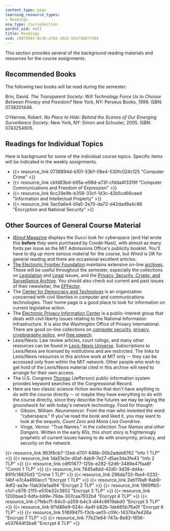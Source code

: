 ```yaml
---
content_type: page
learning_resource_types:
- Readings
ocw_type: CourseSection
parent_uid: null
title: Readings
uid: c807d991-0c36-a7b6-1022-b5e758877384
---
```


This section provides several of the background reading materials and resources for the course assignments.

Recommended Books
-----------------

The following two books will be read during the semester:

Brin, David. _The Transparent Society: Will Technology Force Us to Choose Between Privacy and Freedom?_ New York, NY: Perseus Books, 1999. ISBN: 0738201448.

O'Harrow, Robert. _No Place to Hide: Behind the Scenes of Our Emerging Surveillance Society_. New York, NY: Simon and Schuster, 2005. ISBN: 0743254805.

Readings for Individual Topics
------------------------------

Here is background for some of the individual course topics. Specific items will be indicated in the weekly assignments.

*   {{< resource_link 0738894d-b101-33b1-08e4-530fc024c125 "Computer Crime" >}}
*   {{< resource_link cb1d83bd-b95a-e98d-a73f-cfdda4f3319f "Computer Communications and Freedom of Expression" >}}
*   {{< resource_link 6cc29e9b-b358-33cf-1d3c-42b5cd66ceed "Information and Intellectual Property" >}}
*   {{< resource_link 3ac0a6e4-b1a5-2e70-da72-d42dad9a4c86 "Encryption and National Security" >}}

Other Sources of General Course Material
----------------------------------------

*   [_Wired_ Magazine](http://www.wired.com/wired/) displays the Gucci look for cyberspace (and Hal wrote this **before** they were purchased by Condé-Nast), with almost as many fonts per issue as the MIT Admissions Office's publicity booklet. You'll have to dig up more serious material for the course, but _Wired_ is OK for general reading and there are occasional excellent articles.
*   [The Electronic Frontier Foundation](http://www.eff.org/) maintains extensive on-line [archives](http://www.eff.org/). These will be useful throughout the semester, especially the collections on [Legislation](https://www.eff.org/timeline-category/legislation) and [Legal](https://www.eff.org/work) issues, and the [Privacy, Security, Crypto, and Surveillance Archive](https://www.eff.org/issues/privacy). You should also check out current and past issues of their newsletter, the [EFFector](http://www.eff.org/effector/).
*   The [Center for Democracy and Technology](http://www.cdt.org/) is an organization concerned with civil liberties in computer and communications technologies. Their home page is a good place to look for information on current legislative action.
*   The [Electronic Privacy Information Center](http://www.epic.org/) is a public-interest group that deals with civil liberty issues relating to the National Information Infrastructure. It is also the Washington Office of Privacy International. There are good on-line collections on [computer security](http://www.epic.org/security/), [privacy](http://www.epic.org/privacy/), [cryptography policy](http://www.epic.org/crypto/), and [free speech](http://www.epic.org/free_speech/).
*   Lexis/Nexis: Law review articles, court rulings, and many other resources can be found in [Lexis-Nexis Universe](http://www.lexisnexis.com/sg/nanyangpoly/index.html). Subscriptions to Lexis/Nexis are licensed by institutions and are restricted. The links to Lexis/Nexis resources in this archive work at MIT only -- they can be accessed only from within the MIT network. Other people who wish to get hold of the Lexis/Nexis material cited in this archive will need to arrange for their own access.
*   The U.S. Congress [Thomas](http://thomas.loc.gov/home/thomas.html) (Jefferson) public information system provides keyword searches of the Congressional Record.
*   Here are two classic science-fiction works that don't have anything to do with the course directly -- or maybe they have everything to do with the course directly, since they describe the futures we may be laying the groundwork for with today's network technology. Food for thought:
    *   Gibson, William. _Neuromancer_. From the man who invented the word "cyberspace." If you've read the book and liked it, you may want to look at the sequels, _Count Zero_ and _Mona Lisa Overdrive_.
    *   Vinge, Vernor. "True Names." in the collection _True Names and other Dangers_. Written in the early 80s, this short story is frighteningly prophetic of current issues having to do with anonymity, privacy, and security on the network.

{{< resource_link 963f6cb7-12ed-d701-648b-00b2adeb8762 "Info 1 TLP" >}} {{< resource_link 1da51e2e-d0af-4ab9-7e27-d5ae3da3fe43 "Info 2 TLP" >}} {{< resource_link cdf01677-125b-e282-52d6-3489e47faa8f "Comm 1 TLP" >}} {{< resource_link 7845a8dd-42d0-3d39-dd4a-891fc18635d3 "Crime 1 TLP" >}} {{< resource_link 296da733-fbe4-0232-14bf-e7c4a490acc1 "Encrypt 1 TLP" >}} {{< resource_link 2eb119a8-6ab9-4df2-aa3e-11ab30e1ad94 "Encrypt 2 TLP" >}} {{< resource_link 1969ffb5-c1cf-c678-21f5-e510e32c3852 "Encrypt 3 TLP" >}} {{< resource_link 1200bae3-6dfa-b89e-79da-307caa7932b4 "Encrypt 4 TLP" >}} {{< resource_link c7febcf1-84c0-a209-b4c3-d44c8619abd0 "Encrypt 5 TLP" >}} {{< resource_link 6f1d86e9-624c-4a4f-b82b-1de665b76a0f "Encrypt 6 TLP" >}} {{< resource_link 51899475-f3cb-ae13-c09c-14374a7e426a "Encrypt 7 TLP" >}} {{< resource_link 77b21e64-747a-8e83-1656-e537644f3ba8 "Encrypt 8 TLP" >}}